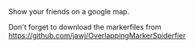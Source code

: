 Show your friends on a google map.

Don't forget to download the markerfiles from https://github.com/jawj/OverlappingMarkerSpiderfier
